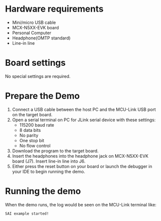 Hardware requirements
=====================
- Mini/micro USB cable
- MCX-N5XX-EVK board
- Personal Computer
- Headphone(OMTP standard)
- Line-in line

Board settings
============
No special settings are required.

Prepare the Demo
================
1. Connect a USB cable between the host PC and the MCU-Link USB port on the target board.
2. Open a serial terminal on PC for JLink serial device with these settings:
   - 115200 baud rate
   - 8 data bits
   - No parity
   - One stop bit
   - No flow control
3. Download the program to the target board.
4. Insert the headphones into the headphone jack on MCX-N5XX-EVK board (J7). Insert line-in line into J6.
5. Either press the reset button on your board or launch the debugger in your IDE to begin running the demo.

Running the demo
===============
When the demo runs, the log would be seen on the MCU-Link terminal like:
~~~~~~~~~~~~~~~~~~~
SAI example started!
~~~~~~~~~~~~~~~~~~~



